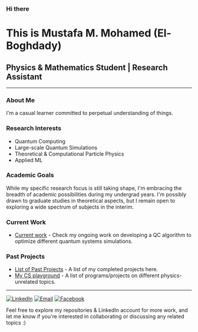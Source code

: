 ### Hi there

# This is Mustafa M. Mohamed (El-Boghdady)

## Physics & Mathematics Student | Research Assistant 

---

### About Me

I'm a casual learner committed to perpetual understanding of things.  

### Research Interests

- Quantum Computing 
- Large-scale Quantum Simulations
- Theoretical & Computational Particle Physics 
- Applied ML 

### Academic Goals

While my specific research focus is still taking shape, I'm embracing the breadth of academic possibilities during my undergrad years. I'm possibly drawn to graduate studies in theoretical aspects, but I remain open to exploring a wide spectrum of subjects in the interim.

### Current Work

- [Current work](#current-projects-repo-link) - Check my ongoing work on developing a QC algorithm to optimize different quantum systems simulations.

### Past Projects

- [List of Past Projects](https://github.com/stars/m-boghdady/lists/comp-physics-applied-ml) - A list of my completed projects here.
- [My CS playground](https://github.com/stars/m-boghdady/lists/cs) - A list of programs/projects on different physics-unrelated topics.

---

[![LinkedIn](https://img.icons8.com/color/48/000000/linkedin.png)](https://www.linkedin.com/in/mustafa-m-mohamed-el-boghdady) [![Email](https://img.icons8.com/color/48/000000/email-sign.png)](mailto:mustafa_elboghdady@aucegypt.edu) [![Facebook](https://img.icons8.com/color/48/000000/facebook.png)](https://www.facebook.com/bo8daady)

Feel free to explore my repositories & LinkedIn account for more work, and let me know if you're interested in collaborating or discussing any related topics :) 



